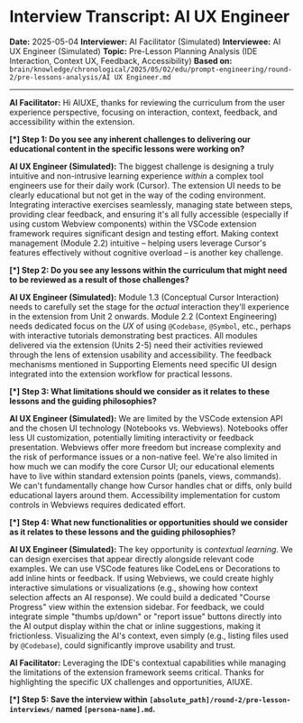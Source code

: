 # Interview Transcript: AI UX Engineer

**Date:** 2025-05-04
**Interviewer:** AI Facilitator (Simulated)
**Interviewee:** AI UX Engineer (Simulated)
**Topic:** Pre-Lesson Planning Analysis (IDE Interaction, Context UX, Feedback, Accessibility)
**Based on:** `brain/knowledge/chronological/2025/05/02/edu/prompt-engineering/round-2/pre-lessons-analysis/AI UX Engineer.md`

---

**AI Facilitator:** Hi AIUXE, thanks for reviewing the curriculum from the user experience perspective, focusing on interaction, context, feedback, and accessibility within the extension.

**[*] Step 1: Do you see any inherent challenges to delivering our educational content in the specific lessons were working on?**

**AI UX Engineer (Simulated):** The biggest challenge is designing a truly intuitive and non-intrusive learning experience *within* a complex tool engineers use for their daily work (Cursor). The extension UI needs to be clearly educational but not get in the way of the coding environment. Integrating interactive exercises seamlessly, managing state between steps, providing clear feedback, and ensuring it's all fully accessible (especially if using custom Webview components) within the VSCode extension framework requires significant design and testing effort. Making context management (Module 2.2) intuitive – helping users leverage Cursor's features effectively without cognitive overload – is another key challenge.

**[*] Step 2: Do you see any lessons within the curriculum that might need to be reviewed as a result of those challenges?**

**AI UX Engineer (Simulated):** Module 1.3 (Conceptual Cursor Interaction) needs to carefully set the stage for the *actual* interaction they'll experience in the extension from Unit 2 onwards. Module 2.2 (Context Engineering) needs dedicated focus on the *UX* of using `@Codebase`, `@Symbol`, etc., perhaps with interactive tutorials demonstrating best practices. All modules delivered via the extension (Units 2-5) need their activities reviewed through the lens of extension usability and accessibility. The feedback mechanisms mentioned in Supporting Elements need specific UI design integrated into the extension workflow for practical lessons.

**[*] Step 3: What limitations should we consider as it relates to these lessons and the guiding philosophies?**

**AI UX Engineer (Simulated):** We are limited by the VSCode extension API and the chosen UI technology (Notebooks vs. Webviews). Notebooks offer less UI customization, potentially limiting interactivity or feedback presentation. Webviews offer more freedom but increase complexity and the risk of performance issues or a non-native feel. We're also limited in how much we can modify the core Cursor UI; our educational elements have to live within standard extension points (panels, views, commands). We can't fundamentally change how Cursor handles chat or diffs, only build educational layers around them. Accessibility implementation for custom controls in Webviews requires dedicated effort.

**[*] Step 4: What new functionalities or opportunities should we consider as it relates to these lessons and the guiding philosophies?**

**AI UX Engineer (Simulated):** The key opportunity is *contextual learning*. We can design exercises that appear directly alongside relevant code examples. We can use VSCode features like CodeLens or Decorations to add inline hints or feedback. If using Webviews, we could create highly interactive simulations or visualizations (e.g., showing how context selection affects an AI response). We could build a dedicated "Course Progress" view within the extension sidebar. For feedback, we could integrate simple "thumbs up/down" or "report issue" buttons directly into the AI output display within the chat or inline suggestions, making it frictionless. Visualizing the AI's context, even simply (e.g., listing files used by `@Codebase`), could significantly improve usability and trust.

**AI Facilitator:** Leveraging the IDE's contextual capabilities while managing the limitations of the extension framework seems critical. Thanks for highlighting the specific UX challenges and opportunities, AIUXE.

**[*] Step 5: Save the interview within `[absolute_path]/round-2/pre-lesson-interviews/` named `[persona-name].md`.** 